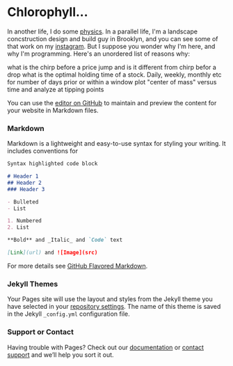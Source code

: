 # Chlorophyll...


In another life, I do some [physics](https://scholar.google.com/citations?user=-RageY8AAAAJ&hl=en).  In a parallel life, I'm a landscape concstruction design and build guy in Brooklyn, and you can see some of that work on my [instagram](instagram.com/jsgardens).  But I suppose you wonder why I'm here, and why I'm programming.  Here's an unordered list of reasons why:

what is the chirp before a price jump and is it different from chirp befor a drop 
what is the optimal holding time of a stock. Daily, weekly, monthly etc for number of days prior or within a window
plot "center of mass" versus time and analyze at tipping points



You can use the [editor on GitHub](https://github.com/jeffsecor/drJ/edit/master/README.md) to maintain and preview the content for your website in Markdown files.

### Markdown

Markdown is a lightweight and easy-to-use syntax for styling your writing. It includes conventions for

```markdown
Syntax highlighted code block

# Header 1
## Header 2
### Header 3

- Bulleted
- List

1. Numbered
2. List

**Bold** and _Italic_ and `Code` text

[Link](url) and ![Image](src)
```

For more details see [GitHub Flavored Markdown](https://guides.github.com/features/mastering-markdown/).

### Jekyll Themes

Your Pages site will use the layout and styles from the Jekyll theme you have selected in your [repository settings](https://github.com/jeffsecor/drJ/settings). The name of this theme is saved in the Jekyll `_config.yml` configuration file.

### Support or Contact

Having trouble with Pages? Check out our [documentation](https://help.github.com/categories/github-pages-basics/) or [contact support](https://github.com/contact) and we’ll help you sort it out.
